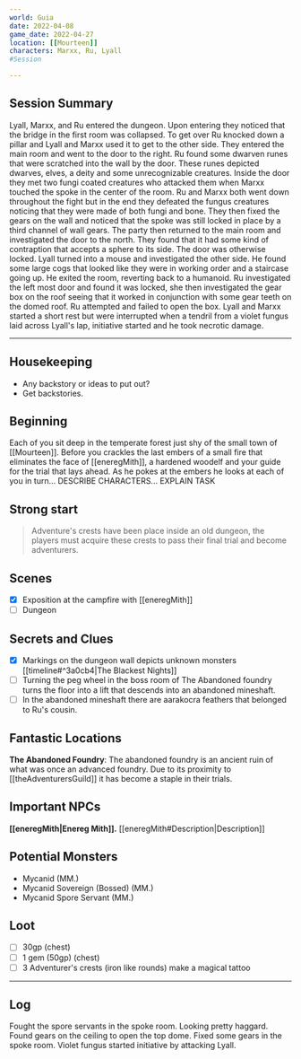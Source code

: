 ```yaml
--- 
world: Guia
date: 2022-04-08 
game_date: 2022-04-27
location: [[Mourteen]]
characters: Marxx, Ru, Lyall
#Session

--- 
```


## Session Summary 

Lyall, Marxx, and Ru entered the dungeon. Upon entering they noticed that the bridge in the first room was collapsed. To get over Ru knocked down a pillar and Lyall and Marxx used it to get to the other side. They entered the main room and went to the door to the right. Ru found some dwarven runes that were scratched into the wall by the door. These runes depicted dwarves, elves, a deity and some unrecognizable creatures. Inside the door they met two fungi coated creatures who attacked them when Marxx touched the spoke in the center of the room. Ru and Marxx both went down throughout the fight but in the end they defeated the fungus creatures noticing that they were made of both fungi and bone. They then fixed the gears on the wall and noticed that the spoke was still locked in place by a third channel of wall gears. The party then returned to the main room and investigated the door to the north. They found that it had some kind of contraption that accepts a sphere to its side. The door was otherwise locked. Lyall turned into a mouse and investigated the other side. He found some large cogs that looked like they were in working order and a staircase going up. He exited the room, reverting back to a humanoid. Ru investigated the left most door and found it was locked, she then investigated the gear box on the roof seeing that it worked in conjunction with some gear teeth on the domed roof. Ru attempted and failed to open the box. Lyall and Marxx started a short rest but were interrupted when a tendril from a violet fungus laid across Lyall's lap, initiative started and he took necrotic damage.

--- 
## Housekeeping 
- Any backstory or ideas to put out?
- Get backstories.
## Beginning 

Each of you sit deep in the temperate forest just shy of the small town of [[Mourteen]]. Before you crackles the last embers of a small fire that eliminates the face of [[eneregMith]], a hardened woodelf and your guide for the trial that lays ahead. As he pokes at the embers he looks at each of you in turn... DESCRIBE CHARACTERS... EXPLAIN TASK

## Strong start 
> Adventure's crests have been place inside an old dungeon, the players must acquire these crests to pass their final trial and become adventurers.

## Scenes 
- [x] Exposition at the campfire with [[eneregMith]]
- [ ] Dungeon

## Secrets and Clues 
- [x] Markings on the dungeon wall depicts unknown monsters [[timeline#^3a0cb4|The Blackest Nights]]
- [ ] Turning the peg wheel in the boss room of The Abandoned foundry turns the floor into a lift that descends into an abandoned mineshaft.
- [ ] In the abandoned mineshaft there are aarakocra feathers that belonged to Ru's cousin.

## Fantastic Locations
**The Abandoned Foundry**: The abandoned foundry is an ancient ruin of what was once an advanced foundry. Due to its proximity to [[theAdventurersGuild]] it has become a staple in their trials.

## Important NPCs
**[[eneregMith|Enereg Mith]].** [[eneregMith#Description|Description]]

## Potential Monsters
* Mycanid (MM.)
* Mycanid Sovereign (Bossed) (MM.)
* Mycanid Spore Servant (MM.)

## Loot 
- [ ] 30gp (chest)
- [ ] 1 gem (50gp) (chest)
- [ ] 3 Adventurer's crests (iron like rounds) make a magical tattoo

--- 

## Log

Fought the spore servants in the spoke room.
Looking pretty haggard.
Found gears on the ceiling to open the top dome.
Fixed some gears in the spoke room.
Violet fungus started initiative by attacking Lyall.
